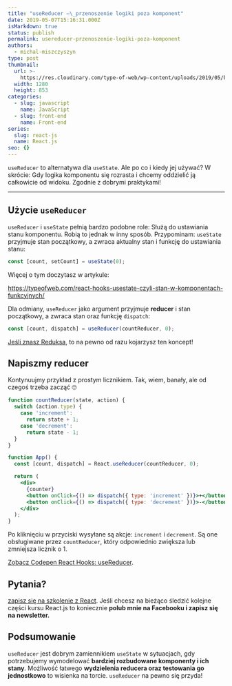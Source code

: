 ```yaml
---
title: "useReducer —\_przenoszenie logiki poza komponent"
date: 2019-05-07T15:16:31.000Z
isMarkdown: true
status: publish
permalink: usereducer-przenoszenie-logiki-poza-komponent
authors:
  - michal-miszczyszyn
type: post
thumbnail:
  url: >-
    https://res.cloudinary.com/type-of-web/wp-content/uploads/2019/05/blue-blue-sky-bright-1323732.jpg
  width: 1280
  height: 853
categories:
  - slug: javascript
    name: JavaScript
  - slug: front-end
    name: Front-end
series:
  slug: react-js
  name: React.js
seo: {}
---
```


`useReducer` to alternatywa dla `useState`. Ale po co i kiedy jej używać? W skrócie: Gdy logika komponentu się rozrasta i chcemy oddzielić ją całkowicie od widoku. Zgodnie z dobrymi praktykami!

---

## Użycie `useReducer`

`useReducer` i `useState` pełnią bardzo podobne role: Służą do ustawiania stanu komponentu. Robią to jednak w inny sposób. Przypominam: `useState` przyjmuje stan początkowy, a zwraca aktualny stan i funkcję do ustawiania stanu:

```js
const [count, setCount] = useState(0);
```

Więcej o tym doczytasz w artykule:

https://typeofweb.com/react-hooks-usestate-czyli-stan-w-komponentach-funkcyjnych/

Dla odmiany, `useReducer` jako argument przyjmuje **reducer** i stan początkowy, a zwraca stan oraz funkcję `dispatch`:

```js
const [count, dispatch] = useReducer(countReducer, 0);
```

[Jeśli znasz Reduksa](https://typeofweb.com/react-redux-kurs-wprowadzenie-i-podstawy/), to na pewno od razu kojarzysz ten koncept!

## Napiszmy reducer

Kontynuujmy przykład z prostym licznikiem. Tak, wiem, banały, ale od czegoś trzeba zacząć 🙄

```jsx
function countReducer(state, action) {
  switch (action.type) {
    case 'increment':
      return state + 1;
    case 'decrement':
      return state - 1;
  }
}

function App() {
  const [count, dispatch] = React.useReducer(countReducer, 0);

  return (
    <div>
      {counter}
      <button onClick={() => dispatch({ type: 'increment' })}>+</button>
      <button onClick={() => dispatch({ type: 'decrement' })}>-</button>
    </div>
  );
}
```

Po kliknięciu w przyciski wysyłane są akcje: `increment` i `decrement`. Są one obsługiwane przez `countReducer`, który odpowiednio zwiększa lub zmniejsza licznik o 1.

<CodepenWidget height="485" themeId="light" slugHash="QRbpPa" defaultTab="js,result" user="typeofweb" penTitle="React Hooks: useReducer">
<a href="http://codepen.io/typeofweb/pen/QRbpPa/">Zobacz Codepen React Hooks: useReducer</a>.
</CodepenWidget>

## Pytania?

<a href="https://szkolenia.typeofweb.com/" target="_blank">zapisz się na szkolenie z React</a>. Jeśli chcesz na bieżąco śledzić kolejne części kursu React.js to koniecznie <strong>polub mnie na Facebooku i zapisz się na newsletter.</strong>
<NewsletterForm />
<FacebookPageWidget />

## Podsumowanie

`useReducer` jest dobrym zamiennikiem `useState` w sytuacjach, gdy potrzebujemy wymodelować **bardziej rozbudowane komponenty i ich stany**. Możliwość łatwego **wydzielenia reducera oraz testowania go jednostkowo** to wisienka na torcie. `useReducer` na pewno się przyda!
